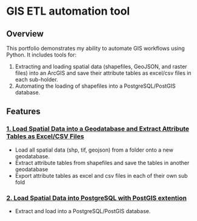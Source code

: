 # GIS ETL automation tool 

## **Overview**

This portfolio demonstrates my ability to automate GIS workflows using Python. It includes tools for:
1. Extracting and loading spatial data (shapefiles, GeoJSON, and raster files) into an ArcGIS and save their attribute tables as excel/csv files in each sub-holder.
2. Automating the loading of shapefiles into a PostgreSQL/PostGIS database.

## **Features**

### **[1. Load Spatial Data into a Geodatabase and Extract Attribute Tables as Excel/CSV Files](Shp_To_Table_And_Excel.py)**
- Load all spatial data (shp, tif, geojson) from a folder onto a new geodatabase.
- Extract attribute tables from shapefiles and save the tables in another geodatabase
- Export attribute tables as excel and csv files in each of their own sub fold

### **[2. Load Spatial Data into PostgreSQL with PostGIS extention](Shp_To_SQL.py)**
- Extract and load into a PostgreSQL/PostGIS database.

